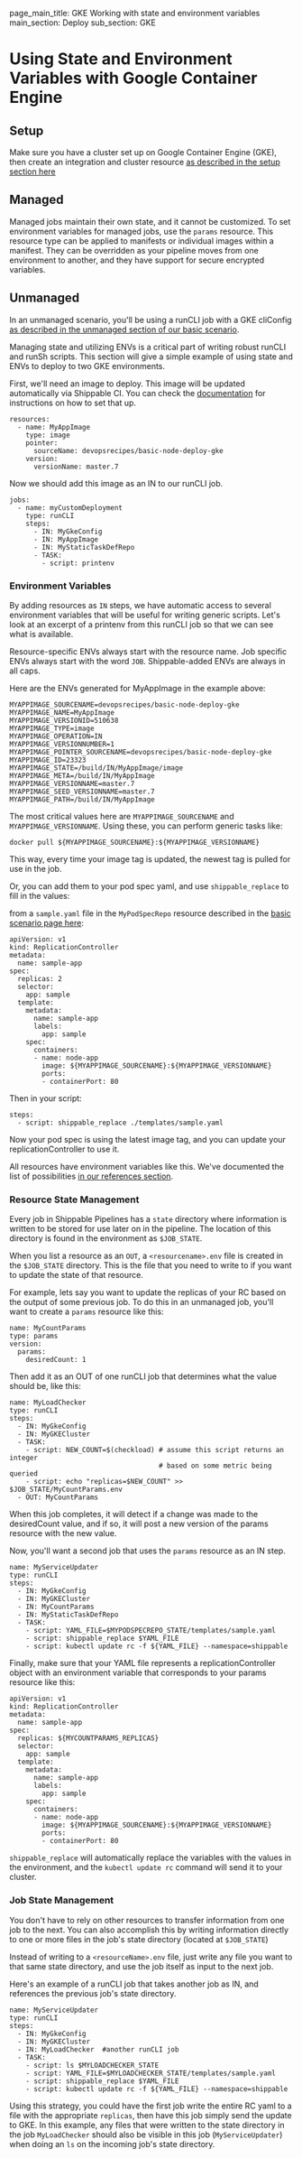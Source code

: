 page_main_title: GKE Working with state and environment variables
main_section: Deploy
sub_section: GKE

# Using State and Environment Variables with Google Container Engine

## Setup

Make sure you have a cluster set up on Google Container Engine (GKE), then create an integration and cluster resource [as described in the setup section here](./gke)


## Managed

Managed jobs maintain their own state, and it cannot be customized.  To set environment variables for managed jobs, use the `params` resource.  This resource type can be applied to manifests or individual images within a manifest.  They can be overridden as your pipeline moves from one environment to another, and they have support for secure encrypted variables.

## Unmanaged

In an unmanaged scenario, you'll be using a runCLI job with a GKE cliConfig [as described in the unmanaged section of our basic scenario](./gke#unmanaged-deployments).

Managing state and utilizing ENVs is a critical part of writing robust runCLI and runSh scripts. This section will give a simple example of using state and ENVs to deploy to two GKE environments.

First, we'll need an image to deploy.  This image will be updated automatically via Shippable CI.  You can check the [documentation](../ci/trigger-pipeline-jobs) for instructions on how to set that up.

```
resources:
  - name: MyAppImage
    type: image
    pointer:
      sourceName: devopsrecipes/basic-node-deploy-gke
    version:
      versionName: master.7
```

Now we should add this image as an IN to our runCLI job.

```
jobs:
  - name: myCustomDeployment
    type: runCLI
    steps:
      - IN: MyGkeConfig
      - IN: MyAppImage
      - IN: MyStaticTaskDefRepo
      - TASK:
        - script: printenv
```

### Environment Variables

By adding resources as `IN` steps, we have automatic access to several environment variables that will be useful for writing generic scripts.  Let's look at an excerpt of a printenv from this runCLI job so that we can see what is available.

Resource-specific ENVs always start with the resource name. Job specific ENVs always start with the word `JOB`.  Shippable-added ENVs are always in all caps.

Here are the ENVs generated for MyAppImage in the example above:
```
MYAPPIMAGE_SOURCENAME=devopsrecipes/basic-node-deploy-gke
MYAPPIMAGE_NAME=MyAppImage
MYAPPIMAGE_VERSIONID=510638
MYAPPIMAGE_TYPE=image
MYAPPIMAGE_OPERATION=IN
MYAPPIMAGE_VERSIONNUMBER=1
MYAPPIMAGE_POINTER_SOURCENAME=devopsrecipes/basic-node-deploy-gke
MYAPPIMAGE_ID=23323
MYAPPIMAGE_STATE=/build/IN/MyAppImage/image
MYAPPIMAGE_META=/build/IN/MyAppImage
MYAPPIMAGE_VERSIONNAME=master.7
MYAPPIMAGE_SEED_VERSIONNAME=master.7
MYAPPIMAGE_PATH=/build/IN/MyAppImage
```

The most critical values here are `MYAPPIMAGE_SOURCENAME` and `MYAPPIMAGE_VERSIONNAME`.  Using these, you can perform generic tasks like:

```
docker pull ${MYAPPIMAGE_SOURCENAME}:${MYAPPIMAGE_VERSIONNAME}
```
This way, every time your image tag is updated, the newest tag is pulled for use in the job.

Or, you can add them to your pod spec yaml, and use `shippable_replace` to fill in the values:

from a `sample.yaml` file in the `MyPodSpecRepo` resource described in the [basic scenario page here](./gke):
```
apiVersion: v1
kind: ReplicationController
metadata:
  name: sample-app
spec:
  replicas: 2
  selector:
    app: sample
  template:
    metadata:
      name: sample-app
      labels:
        app: sample
    spec:
      containers:
      - name: node-app
        image: ${MYAPPIMAGE_SOURCENAME}:${MYAPPIMAGE_VERSIONNAME}
        ports:
        - containerPort: 80

```

Then in your script:
```
steps:
  - script: shippable_replace ./templates/sample.yaml
```

Now your pod spec is using the latest image tag, and you can update your replicationController to use it.

All resources have environment variables like this. We've documented the list of possibilities [in our references section](../reference/job-runcli).  

### Resource State Management

Every job in Shippable Pipelines has a `state` directory where information is written to be stored for use later on in the pipeline.  The location of this directory is found in the environment as `$JOB_STATE`.  

When you list a resource as an `OUT`, a `<resourcename>.env` file is created in the `$JOB_STATE` directory. This is the file that you need to write to if you want to update the state of that resource.

For example, lets say you want to update the replicas of your RC based on the output of some previous job.  To do this in an unmanaged job, you'll want to create a `params` resource like this:

```
name: MyCountParams
type: params
version:
  params:
    desiredCount: 1
```

Then add it as an OUT of one runCLI job that determines what the value should be, like this:

```
name: MyLoadChecker
type: runCLI
steps:
  - IN: MyGkeConfig
  - IN: MyGKECluster
  - TASK:
    - script: NEW_COUNT=$(checkload) # assume this script returns an integer
                                     # based on some metric being queried
    - script: echo "replicas=$NEW_COUNT" >> $JOB_STATE/MyCountParams.env
  - OUT: MyCountParams
```

When this job completes, it will detect if a change was made to the desiredCount value, and if so, it will post a new version of the params resource with the new value.

Now, you'll want a second job that uses the `params` resource as an IN step.

```
name: MyServiceUpdater
type: runCLI
steps:
  - IN: MyGkeConfig
  - IN: MyGKECluster
  - IN: MyCountParams
  - IN: MyStaticTaskDefRepo
  - TASK:
    - script: YAML_FILE=$MYPODSPECREPO_STATE/templates/sample.yaml
    - script: shippable_replace $YAML_FILE
    - script: kubectl update rc -f ${YAML_FILE} --namespace=shippable
```

Finally, make sure that your YAML file represents a replicationController object with an environment variable that corresponds to your params resource like this:
```
apiVersion: v1
kind: ReplicationController
metadata:
  name: sample-app
spec:
  replicas: ${MYCOUNTPARAMS_REPLICAS}
  selector:
    app: sample
  template:
    metadata:
      name: sample-app
      labels:
        app: sample
    spec:
      containers:
      - name: node-app
        image: ${MYAPPIMAGE_SOURCENAME}:${MYAPPIMAGE_VERSIONNAME}
        ports:
        - containerPort: 80

```

`shippable_replace` will automatically replace the variables with the values in the environment, and the `kubectl update rc` command will send it to your cluster.

### Job State Management

You don't have to rely on other resources to transfer information from one job to the next. You can also accomplish this by writing information directly to one or more files in the job's state directory (located at `$JOB_STATE`)

Instead of writing to a `<resourceName>.env` file, just write any file you want to that same state directory, and use the job itself as input to the next job.

Here's an example of a runCLI job that takes another job as IN, and references the previous job's state directory.

```
name: MyServiceUpdater
type: runCLI
steps:
  - IN: MyGkeConfig
  - IN: MyGKECluster
  - IN: MyLoadChecker  #another runCLI job
  - TASK:
    - script: ls $MYLOADCHECKER_STATE
    - script: YAML_FILE=$MYLOADCHECKER_STATE/templates/sample.yaml
    - script: shippable_replace $YAML_FILE
    - script: kubectl update rc -f ${YAML_FILE} --namespace=shippable

```

Using this strategy, you could have the first job write the entire RC yaml to a file with the appropriate `replicas`, then have this job simply send the update to GKE.  In this example, any files that were written to the state directory in the job `MyLoadChecker` should also be visible in this job (`MyServiceUpdater`) when doing an `ls` on the incoming job's state directory.
